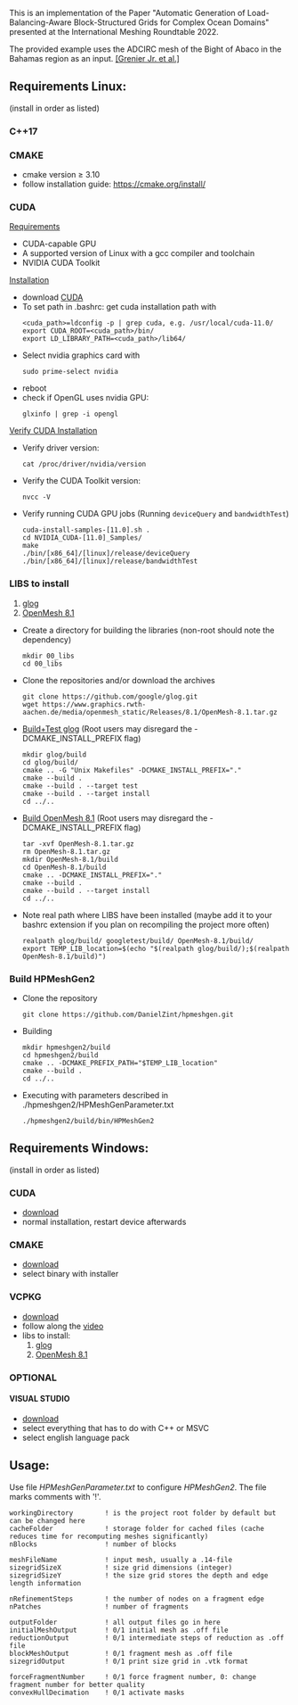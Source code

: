 This is an implementation of the Paper "Automatic Generation of Load-Balancing-Aware Block-Structured Grids for Complex Ocean Domains" presented at the International Meshing Roundtable 2022.

The provided example uses the ADCIRC mesh of the Bight of Abaco in the Bahamas region as an input. [[Grenier Jr. et al.]](https://doi.org/10.1029/95JC00841)

## Requirements Linux:
(install in order as listed)

### C++17

### CMAKE 
* cmake version ≥ 3.10
* follow installation guide: https://cmake.org/install/

### CUDA
[Requirements](https://docs.nvidia.com/cuda/cuda-installation-guide-linux/index.html#system-requirements)
* CUDA-capable GPU
* A supported version of Linux with a gcc compiler and toolchain
* NVIDIA CUDA Toolkit

[Installation](https://docs.nvidia.com/cuda/cuda-installation-guide-linux/index.html)
* download [CUDA](https://developer.nvidia.com/cuda-downloads)
* To set path in .bashrc: get cuda installation path with 
    ```
    <cuda_path>=ldconfig -p | grep cuda, e.g. /usr/local/cuda-11.0/  
    export CUDA_ROOT=<cuda_path>/bin/
    export LD_LIBRARY_PATH=<cuda_path>/lib64/
    ```
* Select nvidia graphics card with 
    ```
    sudo prime-select nvidia
    ```
* reboot
* check if OpenGL uses nvidia GPU: 
    ```
    glxinfo | grep -i opengl
    ```


[Verify CUDA Installation](https://xcat-docs.readthedocs.io/en/stable/advanced/gpu/nvidia/verify_cuda_install.html)
* Verify driver version: 
    ```
    cat /proc/driver/nvidia/version
    ```
* Verify the CUDA Toolkit version: 
    ```
    nvcc -V
    ```
* Verify running CUDA GPU jobs (Running `deviceQuery` and `bandwidthTest`)
    ```
    cuda-install-samples-[11.0].sh .
    cd NVIDIA_CUDA-[11.0]_Samples/
    make
    ./bin/[x86_64]/[linux]/release/deviceQuery
    ./bin/[x86_64]/[linux]/release/bandwidthTest
    ```


### LIBS to install
1. [glog](https://github.com/google/glog)
2. [OpenMesh 8.1](https://www.graphics.rwth-aachen.de/software/openmesh/)

* Create a directory for building the libraries (non-root should note the dependency)
    ```
    mkdir 00_libs
    cd 00_libs
    ```
* Clone the repositories and/or download the archives
    ```
    git clone https://github.com/google/glog.git
    wget https://www.graphics.rwth-aachen.de/media/openmesh_static/Releases/8.1/OpenMesh-8.1.tar.gz
    ```

* [Build+Test glog](https://github.com/google/glog#building-from-source)
    (Root users may disregard the -DCMAKE_INSTALL_PREFIX flag)
    ```
    mkdir glog/build
    cd glog/build/
    cmake .. -G "Unix Makefiles" -DCMAKE_INSTALL_PREFIX="."
    cmake --build .
    cmake --build . --target test
    cmake --build . --target install
    cd ../..
    ```
* [Build OpenMesh 8.1](https://www.graphics.rwth-aachen.de/media/openmesh_static/Documentations/OpenMesh-Doc-Latest/a04315.html)
     (Root users may disregard the -DCMAKE_INSTALL_PREFIX flag)
    ```
    tar -xvf OpenMesh-8.1.tar.gz
    rm OpenMesh-8.1.tar.gz
    mkdir OpenMesh-8.1/build
    cd OpenMesh-8.1/build
    cmake .. -DCMAKE_INSTALL_PREFIX="."
    cmake --build .
    cmake --build . --target install
    cd ../..
    ```

* Note real path where LIBS have been installed (maybe add it to your bashrc extension if you plan on recompiling the project more often)
    ```
    realpath glog/build/ googletest/build/ OpenMesh-8.1/build/
    export TEMP_LIB_location=$(echo "$(realpath glog/build/);$(realpath OpenMesh-8.1/build)")
    ```
### Build HPMeshGen2
* Clone the repository
    ```
    git clone https://github.com/DanielZint/hpmeshgen.git
    ```
* Building
    ```
    mkdir hpmeshgen2/build
    cd hpmeshgen2/build
    cmake .. -DCMAKE_PREFIX_PATH="$TEMP_LIB_location"
    cmake --build .
    cd ../..
    ```
* Executing with parameters described in ./hpmeshgen2/HPMeshGenParameter.txt
     ```
    ./hpmeshgen2/build/bin/HPMeshGen2
     ```


## Requirements Windows:
(install in order as listed)


### CUDA
* [download](https://developer.nvidia.com/cuda-downloads)
* normal installation, restart device afterwards


### CMAKE
* [download](https://cmake.org/download/)
* select binary with installer


### VCPKG
* [download](https://github.com/Microsoft/vcpkg)
* follow along the [video](https://www.youtube.com/watch?v=b7SdgK7Y510&t=751s)
* libs to install: 
    1. [glog](https://github.com/google/glog)
    2. [OpenMesh 8.1](https://www.graphics.rwth-aachen.de/software/openmesh/)

### OPTIONAL

#### VISUAL STUDIO
* [download](https://visualstudio.microsoft.com/de/downloads/)
* select everything that has to do with C++ or MSVC
* select english language pack


## Usage:
Use file *HPMeshGenParameter.txt* to configure *HPMeshGen2*. The file marks comments with '!'.

```
workingDirectory        ! is the project root folder by default but can be changed here
cacheFolder             ! storage folder for cached files (cache reduces time for recomputing meshes significantly)
nBlocks                 ! number of blocks

meshFileName            ! input mesh, usually a .14-file
sizegridSizeX           ! size grid dimensions (integer)
sizegridSizeY           ! the size grid stores the depth and edge length information

nRefinementSteps        ! the number of nodes on a fragment edge
nPatches                ! number of fragments

outputFolder            ! all output files go in here
initialMeshOutput       ! 0/1 initial mesh as .off file
reductionOutput         ! 0/1 intermediate steps of reduction as .off file
blockMeshOutput         ! 0/1 fragment mesh as .off file
sizegridOutput          ! 0/1 print size grid in .vtk format

forceFragmentNumber     ! 0/1 force fragment number, 0: change fragment number for better quality
convexHullDecimation    ! 0/1 activate masks
```


